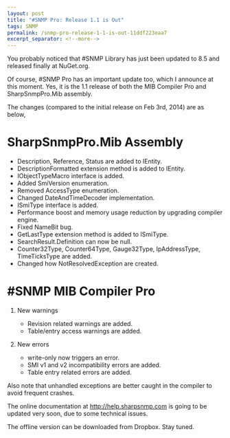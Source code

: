```yaml
---
layout: post
title: "#SNMP Pro: Release 1.1 is Out"
tags: SNMP
permalink: /snmp-pro-release-1-1-is-out-11ddf223eaa7
excerpt_separator: <!--more-->
---
```

You probably noticed that #SNMP Library has just been updated to 8.5 and released finally at NuGet.org.

Of course, #SNMP Pro has an important update too, which I announce at this moment. Yes, it is the 1.1 release of both the MIB Compiler Pro and SharpSnmpPro.Mib assembly.

The changes (compared to the initial release on Feb 3rd, 2014) are as below,
<!--more-->

# SharpSnmpPro.Mib Assembly

* Description, Reference, Status are added to IEntity.
* DescriptionFormatted extension method is added to IEntity.
* IObjectTypeMacro interface is added.
* Added SmiVersion enumeration.
* Removed AccessType enumeration.
* Changed DateAndTimeDecoder implementation.
* ISmiType interface is added.
* Performance boost and memory usage reduction by upgrading compiler engine.
* Fixed NameBit bug.
* GetLastType extension method is added to ISmiType.
* SearchResult.Definition can now be null.
* Counter32Type, Counter64Type, Gauge32Type, IpAddressType, TimeTicksType are added.
* Changed how NotResolvedException are created.

# #SNMP MIB Compiler Pro

1. New warnings

   * Revision related warnings are added.
   * Table/entry access warnings are added.

2. New errors

   * write-only now triggers an error.
   * SMI v1 and v2 incompatibility errors are added.
   * Table entry related errors are added.

Also note that unhandled exceptions are better caught in the compiler to avoid frequent crashes.

The online documentation at http://help.sharpsnmp.com is going to be updated very soon, due to some technical issues.

The offline version can be downloaded from Dropbox. Stay tuned.